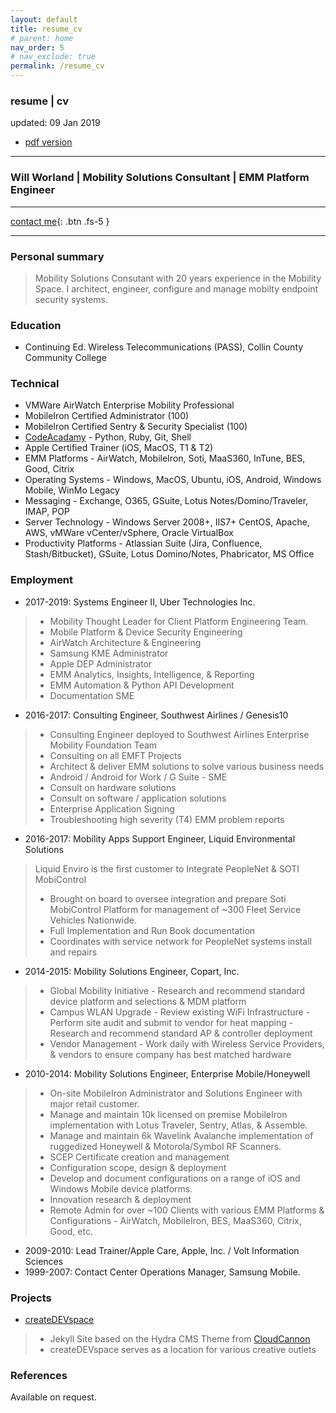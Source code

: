 ```yaml
---
layout: default
title: resume_cv
# parent: home
nav_order: 5
# nav_exclude: true
permalink: /resume_cv
---
```


### resume | cv 
updated: 09 Jan 2019
- [pdf version](https://ninexmobility.github.io/assets/files/resume_willworland_201901.pdf)

---

### Will Worland | Mobility Solutions Consultant | EMM Platform Engineer
----------------

[contact me](https://ninexmobility.github.io/createdevspace/contact/){: .btn .fs-5 }

----------------

### Personal summary

> Mobility Solutions Consutant with 20 years experience in the Mobility Space.  I architect, engineer, configure and manage mobilty endpoint security systems.

### Education 

- Continuing Ed.     Wireless Telecommunications (PASS), Collin County Community College

### Technical

- VMWare AirWatch Enterprise Mobility Professional
- MobileIron Certified Administrator (100)
- MobileIron Certified Sentry & Security Specialist (100)
- [CodeAcadamy](https://www.codecademy.com/nineX) - Python, Ruby, Git, Shell
- Apple Certified Trainer (iOS, MacOS, T1 & T2)
- EMM Platforms - AirWatch, MobileIron, Soti, MaaS360, InTune, BES, Good, Citrix
- Operating Systems - Windows, MacOS, Ubuntu, iOS, Android, Windows Mobile, WinMo Legacy
- Messaging - Exchange, O365, GSuite, Lotus Notes/Domino/Traveler, IMAP, POP
- Server Technology - Windows Server 2008+, IIS7+ CentOS, Apache, AWS, vMWare vCenter/vSphere, Oracle VirtualBox
- Productivity Platforms - Atlassian Suite (Jira, Confluence, Stash/Bitbucket), GSuite, Lotus Domino/Notes, Phabricator, MS Office 

### Employment 

- 2017-2019: Systems Engineer II, Uber Technologies Inc.

> - Mobility Thought Leader for Client Platform Engineering Team.
> - Mobile Platform & Device Security Engineering 
> - AirWatch Architecture & Engineering 
> - Samsung KME Administrator 
> - Apple DEP Administrator
> - EMM Analytics, Insights, Intelligence, & Reporting
> - EMM Automation & Python API Development
> - Documentation SME

- 2016-2017: Consulting Engineer, Southwest Airlines / Genesis10

> - Consulting Engineer deployed to Southwest Airlines Enterprise Mobility Foundation Team
> - Consulting on all EMFT Projects
> - Architect & deliver EMM solutions to solve various business needs
> - Android / Android for Work / G Suite - SME
> - Consult on hardware solutions
> - Consult on software / application solutions
> - Enterprise Application Signing
> - Troubleshooting high severity (T4) EMM problem reports

- 2016-2017: Mobility Apps Support Engineer, Liquid Environmental Solutions

> Liquid Enviro is the first customer to Integrate PeopleNet & SOTI MobiControl
> - Brought on board to oversee integration and prepare Soti MobiControl Platform for management of ~300 Fleet Service Vehicles Nationwide.
> - Full Implementation and Run Book documentation
> - Coordinates with service network for PeopleNet systems install and repairs

- 2014-2015: Mobility Solutions Engineer, Copart, Inc.

> - Global Mobility Initiative
    - Research and recommend standard device platform and selections & MDM platform
> - Campus WLAN Upgrade
    - Review existing WiFi Infrastructure
    - Perform site audit and submit to vendor for heat mapping
    - Research and recommend standard AP & controller deployment
> - Vendor Management
    - Work daily with Wireless Service Providers, & vendors to ensure company has best matched hardware

- 2010-2014: Mobility Solutions Engineer, Enterprise Mobile/Honeywell

> - On-site MobileIron Administrator and Solutions Engineer with major retail customer.
> - Manage and maintain 10k licensed on premise MobileIron implementation with Lotus Traveler, Sentry, Atlas, & Assemble.
> - Manage and maintain 6k Wavelink Avalanche implementation of ruggedized Honeywell & Motorola/Symbol RF Scanners.
> - SCEP Certificate creation and management
> - Configuration scope, design & deployment
> - Develop and document configurations on a range of iOS and Windows Mobile device platforms.
> - Innovation research & deployment
> - Remote Admin for over ~100 Clients with various EMM Platforms & Configurations
    - AirWatch, MobileIron, BES, MaaS360, Citrix, Good, etc.

- 2009-2010: Lead Trainer/Apple Care, Apple, Inc. / Volt Information Sciences
- 1999-2007: Contact Center Operations Manager, Samsung Mobile.

### Projects
- [createDEVspace](https://joyous-violin.cloudvent.net/)
> - Jekyll Site based on the Hydra CMS Theme from [CloudCannon](https://app.cloudcannon.com)
> - createDEVspace serves as a location for various creative outlets


### References

Available on request.